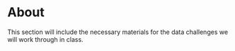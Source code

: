 # About

This section will include the necessary materials for the data challenges we will work through in class.